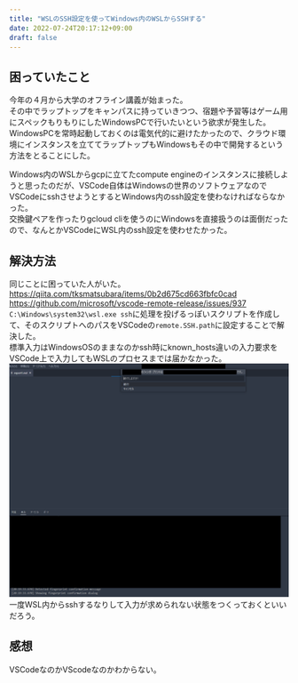 ```yaml
---
title: "WSLのSSH設定を使ってWindows内のWSLからSSHする"
date: 2022-07-24T20:17:12+09:00
draft: false
---
```

## 困っていたこと

今年の４月から大学のオフライン講義が始まった。  
その中でラップトップをキャンパスに持っていきつつ、宿題や予習等はゲーム用にスペックもりもりにしたWindowsPCで行いたいという欲求が発生した。  
WindowsPCを常時起動しておくのは電気代的に避けたかったので、クラウド環境にインスタンスを立ててラップトップもWindowsもその中で開発するという方法をとることにした。  

Windows内のWSLからgcpに立てたcompute engineのインスタンスに接続しようと思ったのだが、VSCode自体はWindowsの世界のソフトウェアなのでVSCodeにsshさせようとするとWindows内のssh設定を使わなければならなかった。  
交換鍵ペアを作ったりgcloud cliを使うのにWindowsを直接扱うのは面倒だったので、なんとかVSCodeにWSL内のssh設定を使わせたかった。  

## 解決方法

同じことに困っていた人がいた。  
https://qiita.com/tksmatsubara/items/0b2d675cd663fbfc0cad
https://github.com/microsoft/vscode-remote-release/issues/937
`C:\Windows\system32\wsl.exe ssh`に処理を投げるっぽいスクリプトを作成して、そのスクリプトへのパスをVSCodeの`remote.SSH.path`に設定することで解決した。  
標準入力はWindowsOSのままなのかssh時にknown_hosts違いの入力要求をVSCode上で入力してもWSLのプロセスまでは届かなかった。  
![](https://github.com/QWYNG/images/raw/main/%E3%82%B9%E3%82%AF%E3%83%AA%E3%83%BC%E3%83%B3%E3%82%B7%E3%83%A7%E3%83%83%E3%83%88%202022-07-24%20201949.png)
一度WSL内からsshするなりして入力が求められない状態をつくっておくといいだろう。

## 感想
VSCodeなのかVScodeなのかわからない。